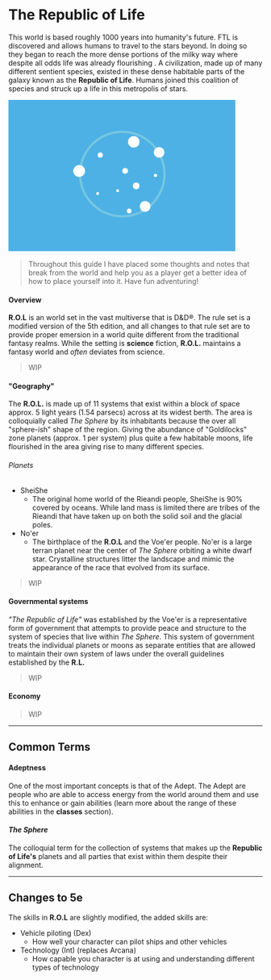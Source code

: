 # The Republic of Life

This world is based roughly 1000 years into humanity's future. FTL is discovered and allows humans to travel to the stars beyond. In doing so they began to reach the more dense portions of the milky way where despite all odds life was already flourishing . A civilization, made up of many different sentient species, existed in these dense habitable parts of the galaxy known as the **Republic of Life**. Humans joined this coalition of species and struck up a life in this metropolis of stars. 

<img src="../resources/flag.jpg" height="300px"></img>

> Throughout this guide I have placed some thoughts and notes that break from the world and help you as a player get a better idea of how to place yourself into it. Have fun adventuring!

#### Overview

**R.O.L** is an world set in the vast multiverse that is D&D®. The rule set is a modified version of the 5th edition, and all changes to that rule set are to provide proper emersion in a world quite different from the traditional fantasy realms. While the setting is **science** fiction, **R.O.L.** maintains a fantasy world and *often* deviates from science.

> WIP

#### "Geography"

The **R.O.L.** is made up of 11 systems that exist within a block of space approx. 5 light years (1.54 parsecs) across at its widest berth. The area is colloquially called *The Sphere* by its inhabitants because the over all "sphere-ish" shape of the region. Giving the abundance of "Goldilocks" zone planets (approx. 1 per system) plus quite a few habitable moons, life flourished in the area giving rise to many different species.

###### Planets

- SheiShe
  - The original home world of the Rieandi people, SheiShe is 90% covered by oceans. While land mass is limited there are tribes of the Rieandi that have taken up on both the solid soil and the glacial poles.
- No'er
  - The birthplace of the **R.O.L** and the Voe'er people. No'er is a large terran planet near the center of *The Sphere* orbiting a white dwarf star. Crystalline structures litter the landscape and mimic the appearance of the race that evolved from its surface.

> WIP

#### Governmental systems

*"The Republic of Life"* was established by the Voe'er is a representative form of government that attempts to provide peace and structure to the system of species that live within *The Sphere*. This system of government treats the individual planets or moons as separate entities that are allowed to maintain their own system of laws under the overall guidelines established by the **R.L.** 

> WIP

#### Economy

> WIP

---



## Common Terms

#### Adeptness

One of the most important concepts is that of the Adept. The Adept are people who are able to access energy from the world around them and use this to enhance or gain abilities (learn more about the range of these abilities in the **classes** section). 

#### *The Sphere*

The colloquial term for the collection of systems that makes up the **Republic of Life's** planets and all parties that exist within them despite their alignment.

---



## Changes to 5e

The skills in **R.O.L** are slightly modified, the added skills are:

- Vehicle piloting (Dex)
  - How well your character can pilot ships and other vehicles
- Technology (Int) (replaces Arcana)
  - How capable you character is at using and understanding different types of technology

